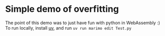# Simple demo of overfitting

The point of this demo was to just have fun with python in WebAssembly :)
To run locally, install [uv](https://docs.astral.sh/uv/getting-started/installation/), and run `uv run marimo edit Test.py`
